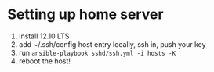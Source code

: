 # Setting up home server

1) install 12.10 LTS
2) add ~/.ssh/config host entry locally, ssh in, push your key
3) run `ansible-playbook sshd/ssh.yml -i hosts -K`
5) reboot the host!
